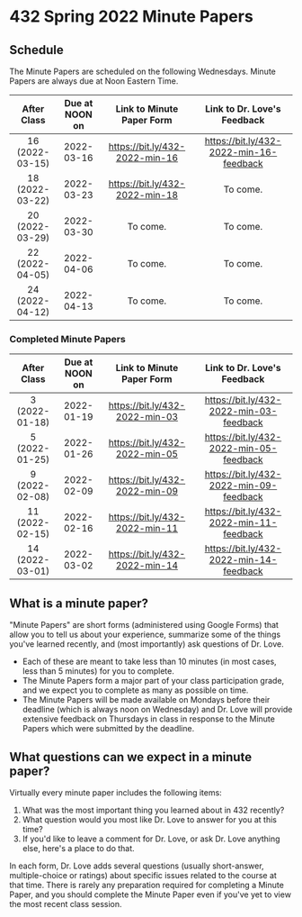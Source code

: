# 432 Spring 2022 Minute Papers 

## Schedule

The Minute Papers are scheduled on the following Wednesdays. Minute Papers are always due at Noon Eastern Time.

After Class | Due at NOON on | Link to Minute Paper Form | Link to Dr. Love's Feedback
:-----------: | :-----: | :------: | :--------:
16 (2022-03-15) | 2022-03-16 | https://bit.ly/432-2022-min-16 | https://bit.ly/432-2022-min-16-feedback
18 (2022-03-22) | 2022-03-23 | https://bit.ly/432-2022-min-18 | To come.
20 (2022-03-29) | 2022-03-30 | To come. | To come.
22 (2022-04-05) | 2022-04-06 | To come. | To come.
24 (2022-04-12) | 2022-04-13 | To come. | To come.

### Completed Minute Papers

After Class | Due at NOON on | Link to Minute Paper Form | Link to Dr. Love's Feedback
:-----------: | :-----: | :------: | :--------:
3 (2022-01-18) | 2022-01-19 | https://bit.ly/432-2022-min-03 | https://bit.ly/432-2022-min-03-feedback
5 (2022-01-25) | 2022-01-26 | https://bit.ly/432-2022-min-05 | https://bit.ly/432-2022-min-05-feedback
9 (2022-02-08) | 2022-02-09 | https://bit.ly/432-2022-min-09 | https://bit.ly/432-2022-min-09-feedback
11 (2022-02-15) | 2022-02-16 | https://bit.ly/432-2022-min-11 | https://bit.ly/432-2022-min-11-feedback
14 (2022-03-01) | 2022-03-02 | https://bit.ly/432-2022-min-14 | https://bit.ly/432-2022-min-14-feedback

## What is a minute paper?

"Minute Papers" are short forms (administered using Google Forms) that allow you to tell us about your experience, summarize some of the things you've learned recently, and (most importantly) ask questions of Dr. Love. 

- Each of these are meant to take less than 10 minutes (in most cases, less than 5 minutes) for you to complete. 
- The Minute Papers form a major part of your class participation grade, and we expect you to complete as many as possible on time. 
- The Minute Papers will be made available on Mondays before their deadline (which is always noon on Wednesday) and Dr. Love will provide extensive feedback on Thursdays in class in response to the Minute Papers which were submitted by the deadline.

## What questions can we expect in a minute paper?

Virtually every minute paper includes the following items:

1. What was the most important thing you learned about in 432 recently?
2. What question would you most like Dr. Love to answer for you at this time?
3. If you'd like to leave a comment for Dr. Love, or ask Dr. Love anything else, here's a place to do that.

In each form, Dr. Love adds several questions (usually short-answer, multiple-choice or ratings) about specific issues related to the course at that time. There is rarely any preparation required for completing a Minute Paper, and you should complete the Minute Paper even if you've yet to view the most recent class session.

